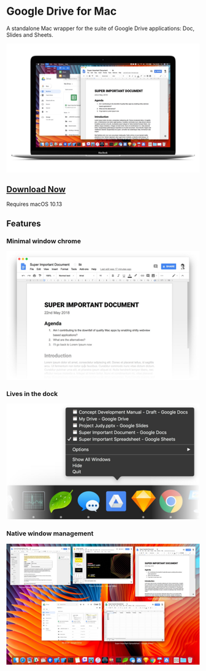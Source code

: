 # Google Drive for Mac
A standalone Mac wrapper for the suite of Google Drive applications: Doc, Slides and Sheets. 

![Demo screenshot](Images/Hero.jpg)

<h2><a href="https://github.com/phillipcaudell/Google-Drive-for-Mac/raw/master/Builds/1.0.zip">Download Now</a></h2>

Requires macOS 10.13

## Features

### Minimal window chrome
![The windows have minimal chrome](Images/Chrome.jpg)

### Lives in the dock
![The windows have minimal chrome](Images/Dock.jpg)

### Native window management 
![Use native window management](Images/Windows.jpg)

 
